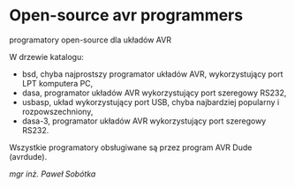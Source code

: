 # Open-source avr programmers
programatory open-source dla układów AVR

W drzewie katalogu:
- bsd, chyba najprostszy programator układów AVR, wykorzystujący port LPT komputera PC,
- dasa, programator układów AVR wykorzystujący port szeregowy RS232,
- usbasp, układ wykorzystujący port USB, chyba najbardziej popularny i rozpowszechniony,
- dasa-3, programator układów AVR wykorzystujący port szeregowy RS232.


Wszystkie programatory obsługiwane są przez program AVR Dude (avrdude).

_mgr inż. Paweł Sobótka_
